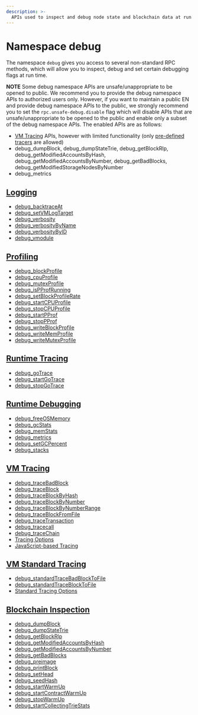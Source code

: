 ```yaml
---
description: >-
  APIs used to inspect and debug node state and blockchain data at run time.
---
```


# Namespace debug <a id="namespace-debug"></a>

The namespace `debug` gives you access to several non-standard RPC methods, which will allow you to inspect, debug and set certain debugging flags at run time.

**NOTE** Some debug namespace APIs are unsafe/unappropriate to be opened to public.
We recommend you to provide the debug namespace APIs to authorized users only.
However, if you want to maintain a public EN and provide debug namespace APIs to the public,
we strongly recommend you to set the `rpc.unsafe-debug.disable` flag which will disable APIs
that are unsafe/unappropriate to be opened to the public and enable only a subset of the debug namespace APIs.
The enabled APIs are as follows:
- [VM Tracing](./debug/tracing.md) APIs, however with limited functionality (only [pre-defined tracers](./debug/tracing.md#tracing-options) are allowed)
- debug_dumpBlock, debug_dumpStateTrie, debug_getBlockRlp, debug_getModifiedAccountsByHash, debug_getModifiedAccountsByNumber, debug_getBadBlocks, debug_getModifiedStorageNodesByNumber
- debug_metrics


## [Logging](./debug/logging.md) <a id="logging"></a>

- [debug_backtraceAt](./debug/logging.md#debug_backtraceat)
- [debug_setVMLogTarget](./debug/logging.md#debug_setvmlogtarget)
- [debug_verbosity](./debug/logging.md#debug_verbosity)
- [debug_verbosityByName](./debug/logging.md#debug_verbositybyname)
- [debug_verbosityByID](./debug/logging.md#debug_verbositybyid)
- [debug_vmodule](./debug/logging.md#debug_vmodule)


## [Profiling](./debug/profile.md) <a id="profiling"></a>

- [debug_blockProfile](./debug/profile.md#debug_blockprofile)
- [debug_cpuProfile](./debug/profile.md#debug_cpuprofile)
- [debug_mutexProfile](./debug/profile.md#debug_mutexprofile)
- [debug_isPProfRunning](./debug/profile.md#debug_ispprofrunning)
- [debug_setBlockProfileRate](./debug/profile.md#debug_setblockprofilerate)
- [debug_startCPUProfile](./debug/profile.md#debug_startcpuprofile)
- [debug_stopCPUProfile](./debug/profile.md#debug_stopcpuprofile)
- [debug_startPProf](./debug/profile.md#debug_startpprof)
- [debug_stopPProf](./debug/profile.md#debug_stoppprof)
- [debug_writeBlockProfile](./debug/profile.md#debug_writeblockprofile)
- [debug_writeMemProfile](./debug/profile.md#debug_writememprofile)
- [debug_writeMutexProfile](./debug/profile.md#debug_writemutexprofile)


## [Runtime Tracing](./debug/go_trace.md) <a id="runtime-tracing"></a>

- [debug_goTrace](./debug/go_trace.md#debug_gotrace)
- [debug_startGoTrace](./debug/go_trace.md#debug_startgotrace)
- [debug_stopGoTrace](./debug/go_trace.md#debug_stopgotrace)


## [Runtime Debugging](./debug/runtime.md) <a id="runtime-debugging"></a>

- [debug_freeOSMemory](./debug/runtime.md#debug_freeosmemory)
- [debug_gcStats](./debug/runtime.md#debug_gcstats)
- [debug_memStats](./debug/runtime.md#debug_memstats)
- [debug_metrics](./debug/runtime.md#debug_metrics)
- [debug_setGCPercent](./debug/runtime.md#debug_setgcpercent)
- [debug_stacks](./debug/runtime.md#debug_stacks)


## [VM Tracing](./debug/tracing.md) <a id="vm-tracing"></a>

- [debug_traceBadBlock](./debug/tracing.md#debug_tracebadblock)
- [debug_traceBlock](./debug/tracing.md#debug_traceblock)
- [debug_traceBlockByHash](./debug/tracing.md#debug_traceblockbyhash)
- [debug_traceBlockByNumber](./debug/tracing.md#debug_traceblockbynumber)
- [debug_traceBlockByNumberRange](./debug/tracing.md#debug_traceblockbynumberrange)
- [debug_traceBlockFromFile](./debug/tracing.md#debug_traceblockfromfile)
- [debug_traceTransaction](./debug/tracing.md#debug_tracetransaction)
- [debug_tracecall](./debug/tracing.md#debug_tracecall)
- [debug_traceChain](./debug/tracing.md#debug_tracechain)
- [Tracing Options](./debug/tracing.md#tracing-options)
- [JavaScript-based Tracing](./debug/tracing.md#javascript-based-tracing)


## [VM Standard Tracing](./debug/standard_tracing.md) <a id="vm-standard-tracing"></a>

- [debug_standardTraceBadBlockToFile](./debug/standard_tracing.md#debug_standardtracebadblocktofile)
- [debug_standardTraceBlockToFile](./debug/standard_tracing.md#debug_standardtraceblocktofile)
- [Standard Tracing Options](./debug/standard_tracing.md#standard-tracing-options)


## [Blockchain Inspection](./debug/blockchain.md) <a id="blockchain-inspection"></a>

- [debug_dumpBlock](./debug/blockchain.md#debug_dumpblock)
- [debug_dumpStateTrie](./debug/blockchain.md#debug_dumpstatetrie)
- [debug_getBlockRlp](./debug/blockchain.md#debug_getblockrlp)
- [debug_getModifiedAccountsByHash](./debug/blockchain.md#debug_getmodifiedaccountsbyhash)
- [debug_getModifiedAccountsByNumber](./debug/blockchain.md#debug_getmodifiedaccountsbynumber)
- [debug_getBadBlocks](./debug/blockchain.md#debug_getbadblocks)
- [debug_preimage](./debug/blockchain.md#debug_preimage)
- [debug_printBlock](./debug/blockchain.md#debug_printblock)
- [debug_setHead](./debug/blockchain.md#debug_sethead)
- [debug_seedHash](./debug/blockchain.md#debug_seedhash)
- [debug_startWarmUp](./debug/blockchain.md#debug_startwarmup)
- [debug_startContractWarmUp](./debug/blockchain.md#debug_startcontractwarmup)
- [debug_stopWarmUp](./debug/blockchain.md#debug_stopwarmup)
- [debug_startCollectingTrieStats](./debug/blockchain.md#debug_startCollectingTrieStats)

